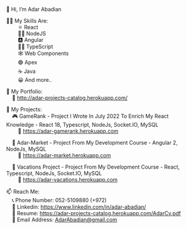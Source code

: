 👋 Hi, I’m Adar Abadian

🤹‍♀️ My Skills Are:<br/>
&nbsp;&nbsp;&nbsp;&nbsp;&nbsp;&nbsp;&nbsp;&nbsp;⚛  React<br/>
&nbsp;&nbsp;&nbsp;&nbsp;&nbsp;&nbsp;&nbsp;&nbsp;👩‍💻 NodeJS<br/>
&nbsp;&nbsp;&nbsp;&nbsp;&nbsp;&nbsp;&nbsp;&nbsp;🅰 Angular<br/>
&nbsp;&nbsp;&nbsp;&nbsp;&nbsp;&nbsp;&nbsp;&nbsp;👨‍💻 TypeScript<br/>
&nbsp;&nbsp;&nbsp;&nbsp;&nbsp;&nbsp;&nbsp;&nbsp;🕸  Web Components<br/>
&nbsp;&nbsp;&nbsp;&nbsp;&nbsp;&nbsp;&nbsp;&nbsp;🟣 Apex<br/>
&nbsp;&nbsp;&nbsp;&nbsp;&nbsp;&nbsp;&nbsp;&nbsp;☕ Java<br/>
&nbsp;&nbsp;&nbsp;&nbsp;&nbsp;&nbsp;&nbsp;&nbsp;😀 And more..<br/>
      
🤵 My Portfolio:<br/>
&nbsp;&nbsp;&nbsp;&nbsp;🔗  http://adar-projects-catalog.herokuapp.com/<br/>

📇 My Projects:<br/>
&nbsp;&nbsp;&nbsp;&nbsp;🎮 GameRank - Project I Wrote In July 2022 To Enrich My React Knowledge - React 18, Typescript, NodeJs, Socket.IO, MySQL<br/>
&nbsp;&nbsp;&nbsp;&nbsp;&nbsp;&nbsp;&nbsp;&nbsp;🔗  https://adar-gamerank.herokuapp.com<br/>

&nbsp;&nbsp;&nbsp;&nbsp;🛒 Adar-Market - Project From My Development Course - Angular 2, NodeJs, MySQL<br/>
&nbsp;&nbsp;&nbsp;&nbsp;&nbsp;&nbsp;&nbsp;&nbsp;🔗  https://adar-market.herokuapp.com<br/>

&nbsp;&nbsp;&nbsp;&nbsp;🌴 Vacations Project - Project From My Development Course - React, Typescript, NodeJs, Socket.IO, MySQL<br/>
&nbsp;&nbsp;&nbsp;&nbsp;&nbsp;&nbsp;&nbsp;&nbsp;🔗  https://adar-vacations.herokuapp.com<br/>


📫 Reach Me:<br/>
&nbsp;&nbsp;&nbsp;&nbsp;📞 Phone Number: 052-5109880  (+972)<br/>
&nbsp;&nbsp;&nbsp;&nbsp;🔗 Linkedin: https://www.linkedin.com/in/adar-abadian/<br/>
&nbsp;&nbsp;&nbsp;&nbsp;📃 Resume: https://adar-projects-catalog.herokuapp.com/AdarCv.pdf<br/>
&nbsp;&nbsp;&nbsp;&nbsp;📧 Email Address: AdarAbadian@gmail.com
